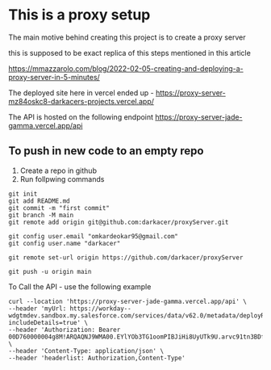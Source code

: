 # This is a proxy setup
The main motive behind creating this project is to create a proxy server

this is supposed to be exact replica of this steps mentioned in this article

https://mmazzarolo.com/blog/2022-02-05-creating-and-deploying-a-proxy-server-in-5-minutes/

The deployed site here in vercel ended up -
https://proxy-server-mz84oskc8-darkacers-projects.vercel.app/

The API is hosted on the following endpoint
https://proxy-server-jade-gamma.vercel.app/api

## To push in new code to an empty repo
1. Create a repo in github
2. Run follpwing commands

```
git init
git add README.md
git commit -m "first commit"
git branch -M main
git remote add origin git@github.com:darkacer/proxyServer.git

git config user.email "omkardeokar95@gmail.com"
git config user.name "darkacer"

git remote set-url origin https://github.com/darkacer/proxyServer

git push -u origin main
```

To Call the API - use the following example

```
curl --location 'https://proxy-server-jade-gamma.vercel.app/api' \
--header 'myUrl: https://workday--wdgtmdev.sandbox.my.salesforce.com/services/data/v62.0/metadata/deployRequest/0Af7600000WNrp6?includeDetails=true' \
--header 'Authorization: Bearer 00D760000004g8M!ARQAQNJ9WMA00.EYlYOb3TG1oomPIBJiHi8UyUTk9U.arvc91tn3BDfqluamOBevvjfOC9c4aC1hAz5I2QausYmVdscqZCxD' \
--header 'Content-Type: application/json' \
--header 'headerlist: Authorization,Content-Type'
```
